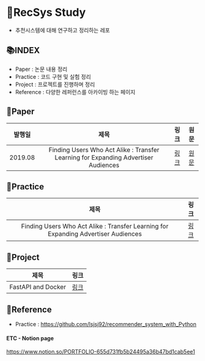 # 📖RecSys Study
- 추천시스템에 대해 연구하고 정리하는 레포

## 📚INDEX
- Paper : 논문 내용 정리
- Practice : 코드 구현 및 실험 정리
- Project : 프로젝트를 진행하며 정리
- Reference : 다양한 레퍼런스를 아카이빙 하는 페이지

## 📗Paper
|발행일|제목|링크|원문|
|:---:|:---:|:---:|:---:|
|2019.08|Finding Users Who Act Alike : Transfer Learning for Expanding Advertiser Audiences|[링크](https://github.com/shjang2020/Recommendation/tree/master/Paper/Finding%20Users%20Who%20Act%20Alike%20%3A%20Transfer%20Learning%20for%20Expanding%20Advertiser%20Audiences)|[원문](https://www.pinterestlabs.com/media/phkg2uau/transferlearning-kdd2019.pdf)|
## 📕Practice
|제목|링크|
|:---:|:---:|
|Finding Users Who Act Alike : Transfer Learning for Expanding Advertiser Audiences|[링크](https://github.com/shjang2020/Recommendation/tree/master/Practice/Transfer%20Learning%20for%20Expanding%20Advertiser%20Audiences)|
## 📕Project
|제목|링크|
|:---:|:---:|
|FastAPI and Docker|[링크](https://github.com/shjang2020/Recommendation/tree/main/Project/FastAPI%20and%20Docker%20practice)|


## 📙Reference
- Practice : https://github.com/lsjsj92/recommender_system_with_Python

#### ETC - Notion page
https://www.notion.so/PORTFOLIO-655d731fb5b24495a36b47bd1cab5ee1
